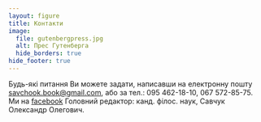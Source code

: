 ```yaml
---
layout: figure
title: Контакти
image:
  file: gutenbergpress.jpg
  alt: Прес Гутенберга
  hide_borders: true
hide_footer: true
---
```


Будь-які питання Ви можете задати, написавши на електронну пошту <savchook.book@gmail.com>,
або за тел.: 095 462-18-10, 067 572-85-75.
Ми на [faсebook](https://www.facebook.com/savchook.book/)
Головний редактор: канд. філос. наук, Савчук Олександр Олегович.
